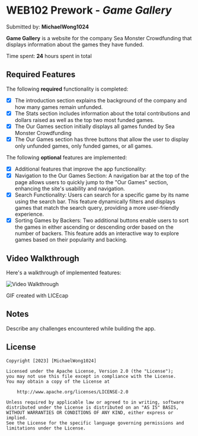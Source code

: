 # WEB102 Prework - *Game Gallery*

Submitted by: **MichaelWong1024**

**Game Gallery** is a website for the company Sea Monster Crowdfunding that displays information about the games they have funded.

Time spent: **24** hours spent in total

## Required Features

The following **required** functionality is completed:

* [x] The introduction section explains the background of the company and how many games remain unfunded.
* [x] The Stats section includes information about the total contributions and dollars raised as well as the top two most funded games.
* [x] The Our Games section initially displays all games funded by Sea Monster Crowdfunding
* [x] The Our Games section has three buttons that allow the user to display only unfunded games, only funded games, or all games.

The following **optional** features are implemented:

* [x] Additional features that improve the app functionality:
* [x] Navigation to the Our Games Section: A navigation bar at the top of the page allows users to quickly jump to the "Our Games" section, enhancing the site's usability and navigation.
* [x] Search Functionality: Users can search for a specific game by its name using the search bar. This feature dynamically filters and displays games that match the search query, providing a more user-friendly experience.
* [x] Sorting Games by Backers: Two additional buttons enable users to sort the games in either ascending or descending order based on the number of backers. This feature adds an interactive way to explore games based on their popularity and backing.

## Video Walkthrough

Here's a walkthrough of implemented features:

<img src='web102.gif' title='Video Walkthrough' width='' alt='Video Walkthrough' />

<!-- Replace this with whatever GIF tool you used! -->
GIF created with LICEcap
<!-- Recommended tools:
[Kap](https://getkap.co/) for macOS
[ScreenToGif](https://www.screentogif.com/) for Windows
[peek](https://github.com/phw/peek) for Linux. -->

## Notes

Describe any challenges encountered while building the app.

## License

    Copyright [2023] [MichaelWong1024]

    Licensed under the Apache License, Version 2.0 (the "License");
    you may not use this file except in compliance with the License.
    You may obtain a copy of the License at

        http://www.apache.org/licenses/LICENSE-2.0

    Unless required by applicable law or agreed to in writing, software
    distributed under the License is distributed on an "AS IS" BASIS,
    WITHOUT WARRANTIES OR CONDITIONS OF ANY KIND, either express or implied.
    See the License for the specific language governing permissions and
    limitations under the License.

